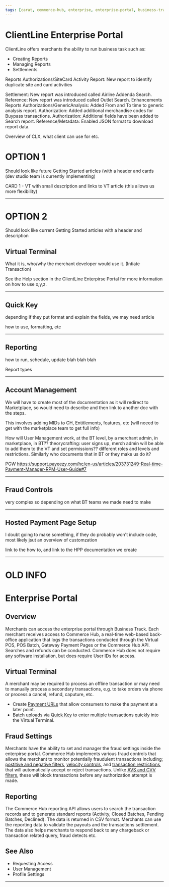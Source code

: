 ```yaml
---
tags: [carat, commerce-hub, enterprise, enterprise-portal, business-track, virtual-terminal, reporting, settings]
---
```


# ClientLine Enterprise Portal

ClientLine  offers merchants the ability to run business task such as:

- Creating Reports
- Managing Reports
- Settlements

Reports
Authorizations/SiteCard Activity Report: New report to identify duplicate site and card activities


Settlement: New report was introduced called Airline Addenda Search.
Reference: New report was introduced called Outlet Search.
Enhancements
Reports
Authorizations/GenericAnalysis: Added From and To time to generic analysis report.
Authorization: Added additional merchandise codes for Buypass transactions.
Authorization: Additional fields have been added to Search report.
Reference/Metadata: Enabled JSON format to download report data.

Overview of CLX, what client can use for etc.


# OPTION 1

Should look like future Getting Started articles (with a header and cards (dev studio team is currently implementing)

CARD 1 - VT with small description and links to VT article (this allows us more flexibility)

---

# OPTION 2

Should look like current Getting Started articles with a header and description

## Virtual Terminal

What it is, who/why the merchant developer would use it. (Intiate Transaction)

See the Help section in the ClientLine Enterpirse Portal for more information on how to use x,y,z.



---

## Quick Key

depending if they put format and explain the fields, we may need article

how to use, formatting, etc

---

## Reporting

how to run, schedule, update blah blah blah

Report types

---

## Account Management

We will have to create most of the documentation as it will redirect to Marketplace, so would need to describe and then link to another doc with the steps.

This involves adding MIDs to CH, Entitlements, features, etc (will neeed to get with the marketplace team to get full info)

How will User Management work, at the BT level, by a merchant admin, in marketplace, in BT??
theorycrafting: user signs up, merch admin will be able to add them to the VT and set permissions?? different roles and levels and restrictions. Similarly who documents that in BT or they make us do it? 

PGW https://support.payeezy.com/hc/en-us/articles/203731249-Real-time-Payment-Manager-RPM-User-Guide#7

---

## Fraud Controls

very complex so depending on what BT teams we made need to make

---

## Hosted Payment Page Setup

I doubt going to make something, if they do probably won't include code, most likely jsut an overview of customzation

link to the how to, and link to the HPP documentation we create

---

# OLD INFO

# Enterprise Portal

## Overview

Merchants can access the enterprise portal through Business Track. Each merchant receives access to Commerce Hub, a real-time web-based back-office application that logs the transactions conducted through the Virtual POS, POS Batch, Gateway Payment Pages or the Commerce Hub API. Searches and refunds can be conducted. Commerce Hub does not require any software installation, but does require User IDs for access.

## Virtual Terminal

A merchant may be required to process an offline transaction or may need to manually process a secondary transactions, e.g. to take orders via phone or process a cancel, refund, caputure, etc.

- Create [Payment URLs](?path=docs/Online-Mobile-Digital/Payment-URL/Payment-URL.md) that allow consumers to make the payment at a later point.
- Batch uploads via [Quick Key](?path=docs/Online-Mobile-Digital/Virtual-Terminal/Quick-Key.md) to enter multiple transactions quickly into the Virtual Terminal.

## Fraud Settings
Merchants have the ability to set and manager the fraud settings inside the enterpirse portal. Commerce Hub implements various fraud controls that allows the merchant to monitor potentially fraudulent transactions including; [postitive and negative filters](?path=docs/Resources/Guides/Fraud/Fraud-Settings-Filters.md), [velocity controls](?path=docs/Resources/Guides/Fraud/Fraud-Settings-Velocity.md), and [transaction restrictions](?path=docs/Resources/Guides/Fraud/Fraud-Settings-Restrictions.md), that will automatically accept or reject transactions. Unlike [AVS and CVV filters](?path=docs/Resources/Guides/Fraud/Fraud-Settings-AVS-CVV.md), these will block transactions before any authorization attempt is made.

## Reporting

The Commerce Hub reporting API allows users to search the transaction records and to generate standard reports (Activity, Closed Batches, Pending Batches, Declined). The data is returned in CSV format. Merchants can use the reporting data to validate the payouts and the transactions settlement. The data also helps merchants to respond back to any chargeback or transaction related query, fraud detects etc.


## See Also

- Requesting Access
- User Management
- Profile Settings

---

